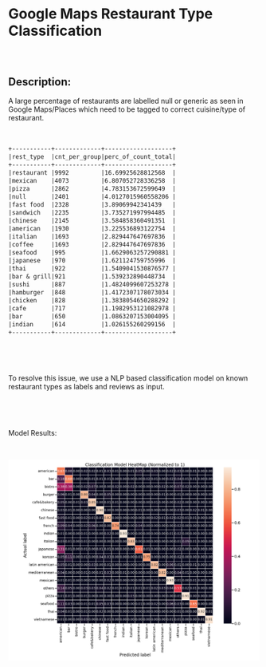 Google Maps Restaurant Type Classification
==========================================

###  

Description:
------------

A large percentage of restaurants are labelled null or generic as seen in Google
Maps/Places which need to be tagged to correct cuisine/type of restaurant.

 

~~~~~~~~~~~~~~~~~~~~~~~~~~~~~~~~~~~~~~~~~~~~~~~~~~~~~~~~~~~~~~~~~~~~~~~~~~~~~~~~
+-----------+-------------+-------------------+
|rest_type  |cnt_per_group|perc_of_count_total|
+-----------+-------------+-------------------+
|restaurant |9992         |16.69925628812568  |
|mexican    |4073         |6.807052728336258  |
|pizza      |2862         |4.783153672599649  |
|null       |2401         |4.0127015960558206 |
|fast food  |2328         |3.89069942341439   |
|sandwich   |2235         |3.735271997994485  |
|chinese    |2145         |3.584858360491351  |
|american   |1930         |3.225536893122754  |
|italian    |1693         |2.829447647697836  |
|coffee     |1693         |2.829447647697836  |
|seafood    |995          |1.6629063257290881 |
|japanese   |970          |1.621124759755996  |
|thai       |922          |1.5409041530876577 |
|bar & grill|921          |1.539232890448734  |
|sushi      |887          |1.4824099607253278 |
|hamburger  |848          |1.4172307178073034 |
|chicken    |828          |1.3838054650288292 |
|cafe       |717          |1.1982953121082978 |
|bar        |650          |1.0863207153004095 |
|indian     |614          |1.026155260299156  |
+-----------+-------------+-------------------+
~~~~~~~~~~~~~~~~~~~~~~~~~~~~~~~~~~~~~~~~~~~~~~~~~~~~~~~~~~~~~~~~~~~~~~~~~~~~~~~~

 

 

To resolve this issue, we use a NLP based classification model on known
restaurant types as labels and reviews as input.

 

 

Model Results:

 

![Heatmap](https://github.com/swami84/NLP_Text-Classification/blob/main/data/output/classification_heatmap.png)

 

 
